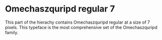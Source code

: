 # Omechaszquripd regular 7 #####################################################

This part of the hierachy contains Omechaszquripd regular at a size of 7 pixels.
This typeface is the most comprehensive set of the Omechaszquripd family.


[//]: # ( vim: set filetype=markdown textwidth=80 tabstop=2 noexpandtab: )
